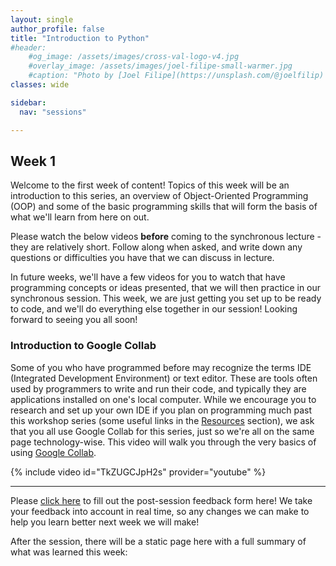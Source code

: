 ```yaml
---
layout: single
author_profile: false
title: "Introduction to Python"
#header:
    #og_image: /assets/images/cross-val-logo-v4.jpg
    #overlay_image: /assets/images/joel-filipe-small-warmer.jpg
    #caption: "Photo by [Joel Filipe](https://unsplash.com/@joelfilip) on [Unsplash](https://unsplash.com)"
classes: wide

sidebar:
  nav: "sessions"

---
```


## Week 1

Welcome to the first week of content! Topics of this week will be an introduction to this series, an overview of Object-Oriented Programming (OOP) and some of the basic programming skills that will form the basis of what we'll learn from here on out.

Please watch the below videos **before** coming to the synchronous lecture - they are relatively short. Follow along when asked, and write down any questions or difficulties you have that we can discuss in lecture.

In future weeks, we'll have a few videos for you to watch that have programming concepts or ideas presented, that we will then practice in our synchronous session. This week, we are just getting you set up to be ready to code, and we'll do everything else together in our session! Looking forward to seeing you all soon!

### Introduction to Google Collab

Some of you who have programmed before may recognize the terms IDE (Integrated Development Environment) or text editor. These are tools often used by programmers to write and run their code, and typically they are applications installed on one's local computer. While we encourage you to research and set up your own IDE if you plan on programming much past this workshop series (some useful links in the [Resources](/resources/) section), we ask that you all use Google Collab for this series, just so we're all on the same page technology-wise. This video will walk you through the very basics of using [Google Collab](https://colab.research.google.com/notebooks/intro.ipynb).

{% include video id="TkZUGCJpH2s" provider="youtube" %}


-----------------------------
Please [click here](https://forms.gle/4RCiyEQWxAP9jVDz7) to fill out the post-session feedback form here! We take your feedback into account in real time, so any changes we can make to help you learn better next week we will make!


After the session, there will be a static page here with a full summary of what was learned this week:
